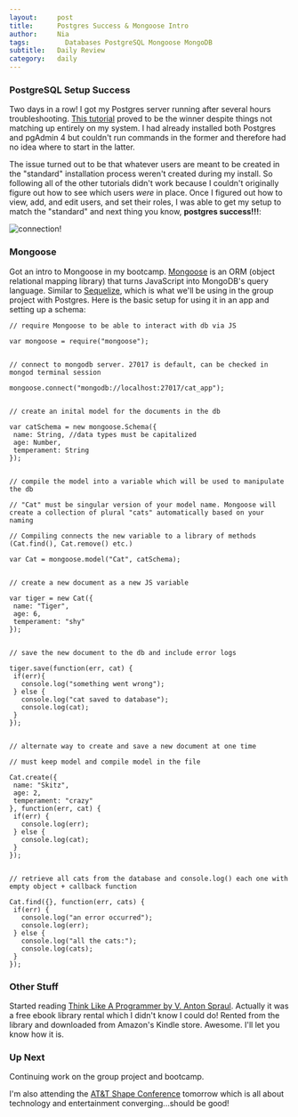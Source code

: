 ```yaml
---
layout:     post
title:      Postgres Success & Mongoose Intro
author:     Nia
tags: 		  Databases PostgreSQL Mongoose MongoDB
subtitle:  	Daily Review
category:   daily
---
```


### PostgreSQL Setup Success

Two days in a row! I got my Postgres server running after several hours troubleshooting. [This tutorial](https://www.codementor.io/devops/tutorial/getting-started-postgresql-server-mac-osx) proved to be the winner despite things not matching up entirely on my system. I had already installed both Postgres and pgAdmin 4 but couldn't run commands in the former and therefore had no idea where to start in the latter.

The issue turned out to be that whatever users are meant to be created in the "standard" installation process weren't created during my install. So following all of the other tutorials didn't work because I couldn't originally figure out how to see which users *were* in place. Once I figured out how to view, add, and edit users, and set their roles, I was able to get my setup to match the "standard" and next thing you know, **postgres success!!!**:

![connection!](https://s3.amazonaws.com/codementor_content/2016-Oct/postgres1/pg-admin-connected.png)

### Mongoose

 Got an intro to Mongoose in my bootcamp. [Mongoose](https://www.npmjs.com/package/mongoose) is an ORM (object relational mapping library) that turns JavaScript into MongoDB's query language. Similar to [Sequelize](https://www.npmjs.com/package/sequelize), which is what we'll be using in the group project with Postgres. Here is the basic setup for using it in an app and setting up a schema:

 ```
 // require Mongoose to be able to interact with db via JS

var mongoose = require("mongoose");


// connect to mongodb server. 27017 is default, can be checked in mongod terminal session

mongoose.connect("mongodb://localhost:27017/cat_app");


// create an inital model for the documents in the db

var catSchema = new mongoose.Schema({
  name: String, //data types must be capitalized
  age: Number,
  temperament: String
});


// compile the model into a variable which will be used to manipulate the db

// "Cat" must be singular version of your model name. Mongoose will create a collection of plural "cats" automatically based on your naming

// Compiling connects the new variable to a library of methods (Cat.find(), Cat.remove() etc.)

var Cat = mongoose.model("Cat", catSchema);


// create a new document as a new JS variable

var tiger = new Cat({
  name: "Tiger",
  age: 6,
  temperament: "shy"
});


// save the new document to the db and include error logs

tiger.save(function(err, cat) {
  if(err){
    console.log("something went wrong");
  } else {
    console.log("cat saved to database");
    console.log(cat);
  }
});


// alternate way to create and save a new document at one time

// must keep model and compile model in the file

Cat.create({
  name: "Skitz",
  age: 2,
  temperament: "crazy"
}, function(err, cat) {
  if(err) {
    console.log(err);
  } else {
    console.log(cat);
  }
});


// retrieve all cats from the database and console.log() each one with empty object + callback function

Cat.find({}, function(err, cats) {
  if(err) {
    console.log("an error occurred");
    console.log(err);
  } else {
    console.log("all the cats:");
    console.log(cats);
  }
});

 ```

### Other Stuff

Started reading [Think Like A Programmer by V. Anton Spraul](https://www.goodreads.com/book/show/18469872-think-like-a-programmer). Actually it was a free ebook library rental which I didn't know I could do! Rented from the library and downloaded from Amazon's Kindle store. Awesome. I'll let you know how it is.

### Up Next

Continuing work on the group project and bootcamp.

I'm also attending the [AT&T Shape Conference](https://shape.att.com/) tomorrow which is all about technology and entertainment converging...should be good!
